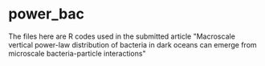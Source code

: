 # power_bac

The files here are R codes used in the submitted article "Macroscale vertical power-law distribution of bacteria in dark oceans can emerge from microscale bacteria-particle interactions" 
